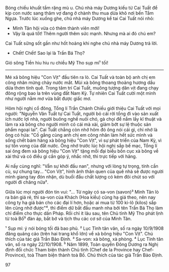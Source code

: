 Bóng chiều khuất tầm rặng mù u. Chú nhà máy Dương kiếu từ Cai Tuất để kịp con nước sang thăm vợ đang ở chành thu mua dừa khô nơi bến Tắm Ngựa. Trước lúc xuống ghe, chú nhà máy Dương kề tai Cai Tuất nói nhỏ:

- Minh Tân hội vừa có thêm thành viên mới!
- Vậy là quá tốt! Thêm người thêm sức mạnh. Nhưng mà ai đó chú em?

Cai Tuất sững sốt gần như hốt hoảng khi nghe chú nhà máy Dương trả lời.

- Chết! Chết! Sao lại là Trần Bá Thọ?

Gió sông Tiền hiu hiu ru chiều Mỹ Tho sụp mí¹ tối!

***

Mé xã bông hiệu "Con Vịt" đầu tiên ra lò. Cai Tuất và toàn bộ anh chị em công nhân mừng chảy nước mắt. Mùi xà bông thoang thoảng hương dầu dừa thơm tinh quê. Trong tâm trí Cai Tuất, muông tượng dân vịt đang chạy đông rộng bao la trên vùng đất Nam Kỳ. Tự nhiên Cai Tuất cười một mình như người nằm mơ vừa bắt được giấc mơ.

Hôm hội nghị cổ đông, Tổng lí Trần Chánh Chiếu giới thiệu Cai Tuất với mọi người: "Nguyễn Văn Tuất tự Cai Tuất, người bỏ cái rời tổng đi vào sản xuất ích nước lợi nhà, người buông nghề nuôi chó, gà chọi để nắm lấy kĩ thuật và làm ra xà bông cho người mình có cái mà xài, giảm bớt sự lệ thuộc sản phẩm ngoại lai". Cai Tuất chẳng còn nhớ hôm đó ông nói cái gì, chỉ nhớ là ông có hứa: "Cố gắng cùng anh chị em công nhân làm hết sức mình và sống chết bám hãng xà bông hiệu "Con Vịt", vì sự phát triển của Nam Kỳ, vì sự tồn vong của đất nước. Ông nhớ trước lúc hội nghị sắp bế mạc, Tổng lí sai ông đem xà bông hiệu "Con Vịt" tặng mỗi đại biểu bốn cục xà bông về xài thử và có điều gì cần góp ý, nhắc nhở, thì trực tiếp với hãng.

Ai nấy cùng nghĩ: "Vẫn sự khởi đầu nan", nhưng với lòng tự trọng, tính cần cù, sự chung tay... "Con Vịt", hình ảnh thân quen của quê nhà sẽ được người mình giang tay đón nhận, dù buổi đầu chất lượng có kém đôi chút so với người đi chăng nữa².

Giữa lúc mọi người đón tin vui: "... Từ ngày có sa-von (savon)³ Minh Tân lò ra bán giá rẻ, thì sa-von của Khách (Hoa kiều) cũng hạ giá theo, nên nay công ty hạ giá bán cho các đại lí hơn, hoặc ai mua từ 100 ki-lô (kilos) sắp lên cũng nhờ được"⁴, thì điềm dữ bắt đầu manh nha bởi tên Trần Bá Thọ làm chỉ điểm cho thực dân Pháp. Rồi chỉ ít lâu sau, tên Chủ tỉnh Mỹ Tho phát lịnh từ toà Bố⁵ đàn áp, bắt bớ và tịch thu các cơ sở của Minh Tân.

¹ Sụp mí: ý nói bóng tối đã bao phủ.
² Lục Tỉnh tân văn, số ra ngày 10/9/1908 đăng quảng cáo (trên hai trang khổ lớn) về xà bông hiệu "Con Vịt". Chú thích của tác giả Trần Bảo Định.
³ Sa-von: xà bông, xà phòng.
⁴ Lục Tỉnh tân văn, số ra ngày 22/10/1908.
⁵ Năm 1899, Toàn quyền Đông Dương ra Nghị định đổi chức Tham biện thành Chủ tỉnh (Chef de la Province hay Chef-Province), toà Tham biện thành toà Bố. Chú thích của tác giả Trần Bảo Định.

97